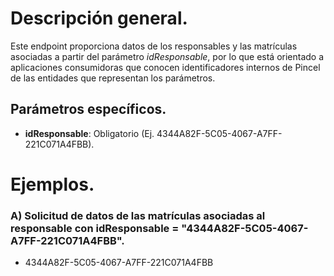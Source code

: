 # Descripción general.

Este endpoint proporciona datos de los responsables y las matrículas asociadas a partir del parámetro _idResponsable_, por lo que está orientado a aplicaciones consumidoras que conocen identificadores internos de Pincel de las entidades que representan los parámetros.

## Parámetros específicos.

* **idResponsable**: Obligatorio (Ej. 4344A82F-5C05-4067-A7FF-221C071A4FBB).

# Ejemplos.
### A) Solicitud de datos de las matrículas asociadas al responsable con idResponsable = "4344A82F-5C05-4067-A7FF-221C071A4FBB".
* 4344A82F-5C05-4067-A7FF-221C071A4FBB
